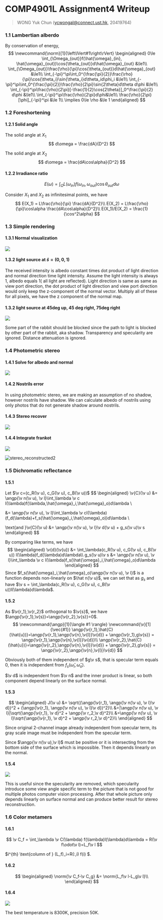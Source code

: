 # COMP4901L Assignment4 Writeup

>WONG Yuk Chun (ycwongal@connect.ust.hk, 20419764)

### 1.1 Lambertian alberdo

By conservation of energy,
$$
\newcommand{\norm}[1]{\left\lVert#1\right\rVert}
\begin{aligned}
0\le \int_{\Omega_{out}}f(\hat{\omega}_{in}, \hat{\omega}_{out})\cos{\theta_{out}}d\hat{\omega}_{out} &\le1\\
\int_{\Omega_{out}}\frac{\rho}{\pi}\cos{\theta_{out}}d\hat{\omega}_{out} &\le1\\
\int_{-\pi}^\pi\int_0^{\frac{\pi}{2}}\frac{\rho}{\pi}\cos{\theta_i}\sin{\theta_i}d\theta_id\phi_i &\le1\\
\int_{-\pi}^\pi\int_0^{\frac{\pi}{2}}\frac{\rho}{2\pi}\sin{2\theta}d\theta d\phi &\le1\\
\int_{-\pi}^\pi\frac{\rho}{2\pi}[-\frac{1}{2}\cos{2\theta}]_0^\frac{\pi}{2} d\phi &\le1\\
\int_{-\pi}^\pi\frac{\rho}{2\pi}d\phi&\le1\\
\frac{\rho}{2\pi}[\phi]_{-\pi}^\pi &\le 1\\
\implies 0\le \rho &\le 1
\end{aligned}
$$

### 1.2 Foreshortening

#### 1.2.1 Solid angle

The solid angle at $X_1$
$$
d\omega = \frac{dA}{D^2}
$$




The solid angle at $X_2$
$$
d\omega = \frac{dA\cos\alpha}{D^2}
$$

#### 1.2.2 Irradiance ratio

$$
E(\omega) = \int_\Omega L(\omega_{in})f(\omega_{in},\omega_{out})\cos\theta_{out} d\omega
$$

Consider $X_1$ and $X_2$ as infinitesimal points, we have
$$
E(X_1) = L\frac{\rho}{\pi} \frac{dA}{D^2}\\
E(X_2) = L\frac{\rho}{\pi}\cos\alpha \frac{dA\cos\alpha}{D^2}\\
E(X_1)/E(X_2) = \frac{1}{\cos^2\alpha}
$$


### 1.3 Simple rendering

#### 1.3.1 Normal visualization

![](saved_figures/rabbit_normal.jpg)

#### 1.3.2 light source at $\hat s = (0,0,1)$

The received intensity is albedo constant times dot product of light direction and normal direction time light intensity. Assume the light intensity is always 1, albedo equals 1( all light are reflected). Light direction is same as same as view port direction, the dot product of light direction and view port direction would only keep the z-component of the normal vector. Multiply all of these for all pixels, we have the z component of the normal map.

#### 1.3.2 light source at 45deg up, 45 deg right, 75deg right

![](saved_figures/rabbit_basic_render.jpg)

Some part of the rabbit should be blocked since the path to light is blocked by other part of the rabbit, aka shadow. Transparency and specularity are ignored. Distance attenuation is ignored. 

### 1.4 Photometric stereo

#### 1.4.1 Solve for albedo and normal

![](saved_figures/stereo_albedo_normal.jpg)

#### 1.4.2 Nostrils error

In using photometric stereo, we are making an assumption of no shadow, however nostrils have shadow. We can calculate albedo of nostrils using only photos that do not generate shadow around nostrils.

#### 1.4.3 Stereo recover

![](saved_figures/stereo_recovered.jpg)

#### 1.4.4 Integrate frankot

![](saved_figures/stereo_reconstructed.jpg)

![stereo_reconstructed2](saved_figures/stereo_reconstructed2.jpg)

### 1.5 Dichromatic reflectance

#### 1.5.1

Let $\v c=(c_R(\v u), c_G(\v u), c_B(\v u))$
$$
\begin{aligned}
\v{C}(\v u) &= \angp{\v n(\v u), \v l}\int_\lambda \v c I(\lambda)f(\lambda,\hat{\omega}_i,\hat{\omega}_o)d\lambda \\

&=  \angp{\v n(\v u), \v l}\int_\lambda \v cI(\lambda) (f_d(\lambda)+f_s(\hat{\omega}_i,\hat{\omega}_o))d\lambda \\

\text{and }\v{C}(\v u) &= \angp{\v n(\v u), \v l}\v d(\v u) + g_s(\v u)\v s
\end{aligned}
$$

By comparing like terms, we have
$$
\begin{aligned}
\v{d}(\v{u}) &= \int_\lambda(c_R(\v u), c_G(\v u), c_B(\v u))  I(\lambda)f_d(\lambda)d\lambda\\
g_s(\v u)\v s &= \angp{\v n(\v u), \v l}\int_\lambda \v c I(\lambda)f_s(\hat{\omega}_i,\hat{\omega}_o)d\lambda
\end{aligned}
$$
Since $f_s(\hat{\omega}_i,\hat{\omega}_o)\angp{\v n(\v u), \v l}$ is a function depends non-linearly on $\hat n(\v u)$, we can set that as $g_s$ and have $\v s = \int_\lambda(c_R(\v u), c_G(\v u), c_B(\v u))I(\lambda)d\lambda$.

#### 1.5.2

As $\v{r_1},\v{r_2}$ orthogonal to $\v{s}$, we have $\angp{\v{r_1},\v{s}}=\angp{\v{r_2},\v{s}}=0$.
$$
\newcommand{\angp}[1]{\langle #1 \rangle}
\newcommand{\v}[1]{\vec{#1}}
\angp{\v{r_1},\hat{C}(\hat{u})}=\angp{\v{r_1},\angp{\v{n},\v{l}}\v{d}} + \angp{\v{r_1},g\v{s}} = \angp{\v{r_1},\angp{\v{n},\v{l}}\v{d}}\\
\angp{\v{r_2},\hat{C}(\hat{u})}=\angp{\v{r_2},\angp{\v{n},\v{l}}\v{d}} + \angp{\v{r_2},g\v{s}} = \angp{\v{r_2},\angp{\v{n},\v{l}}\v{d}}
$$

Obviously both of them independent of $g\v s$, that is specular term equals 0, then it is independent from $f_s(\hat \omega_i,\hat \omega_o)$.

$\v d$ is independent from $\v n$ and the inner product is linear, so both component depend linearly on the surface normal.

#### 1.5.3

$$
\begin{aligned}
J(\v u) &= \sqrt{(\angp{\v{r_1}, \angp{\v n(\v u), \v l}\v d})^2 + (\angp{\v{r_1}, \angp{\v n(\v u), \v l}\v d})^2}\\
&=|\angp{\v n(\v u), \v l}|\sqrt{\angp{\v{r_1}, \v d}^2 + \angp{\v r_2,\v d}^2}\\
&=\angp{\v n(\v u), \v l}\sqrt{\angp{\v{r_1}, \v d}^2 + \angp{\v r_2,\v d}^2}\\
\end{aligned}
$$

Since original 2-channel image already independent from specular term, its gray scale image must be independent from the specular term.

Since $\angp{\v n(\v u),\v l}$ must be positive or it is intersecting from the bottom side of the surface  which is impossible. Then it depends linearly on the normal.

#### 1.5.4

![](saved_figures/dichromatic_reflectance.jpg)

This is useful since the specularity are removed, which specularity introduce some view angle specific term to the picture that is not good for multiple photos computer vision processing. After that whole picture only depends linearly on surface normal and can produce better result for stereo reconstruction.

### 1.6 Color metamers

#### 1.6.1

$$
\v C_f = \int_\lambda \v C(\lambda) f(\lambda)l(\lambda)d\lambda = R(\v f\odot\v l)=L_f\v l
$$

$i^{th} \text{column of } (L_f)_i=R(:,i) f(i) $.

#### 1.6.2

$$
\begin{aligned}
\norm{\v C_f-\v C_g} &= \norm{L_f\v l-L_g\v l}\\
\end{aligned}
$$

#### 1.6.4

![](saved_figures/metamers.jpg)

The best temperature is 8300K, precision 50K.

